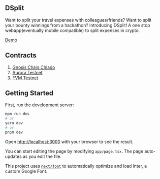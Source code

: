 ## DSplit
Want to split your travel expenses with colleagues/friends? Want to split your bounty winnings from a hackathon?
Introducing DSplit! A one stop webapp(eventually mobile compatible) to split expenses in crypto.


[Demo](TBD)

## Contracts

1. [Gnosis Chain Chiado](https://blockscout.com/gnosis/chiado/address/0x22D49c04622eCCA58389f2fF4B39451ec5137C91)
2. [Aurora Testnet](https://explorer.testnet.aurora.dev/tx/0x1fb8aea632d9d408b3f8c83b42d48ef07872cff2624e717084916a4605a46c3f)
3. [FVM Testnet](https://calibration.filfox.info/en/address/0x22D49c04622eCCA58389f2fF4B39451ec5137C91)

## Getting Started

First, run the development server:

```bash
npm run dev
# or
yarn dev
# or
pnpm dev
```

Open [http://localhost:3000](http://localhost:3000) with your browser to see the result.

You can start editing the page by modifying `app/page.tsx`. The page auto-updates as you edit the file.

This project uses [`next/font`](https://nextjs.org/docs/basic-features/font-optimization) to automatically optimize and load Inter, a custom Google Font.
